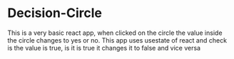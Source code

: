# Decision-Circle
This is a very basic react app, when clicked on the circle the value inside the circle changes to yes or no.
This app uses usestate of react and check is the value is true, is it is true it changes it to false and vice versa
